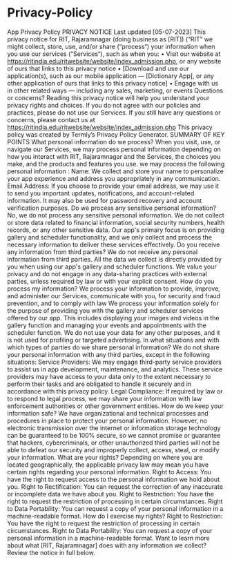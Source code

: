 # Privacy-Policy
App Privacy Policy 
PRIVACY NOTICE
Last updated [05-07-2023]
This privacy notice for RIT, Rajaramnagar  (doing business as [RIT]) (“RIT” we might collect, store, use, and/or share (“process“) your information when you use our services (“Services“), such as when you:
•	Visit our website at https://ritindia.edu/ritwebsite/website/index_admission.php, or any website of ours that links to this privacy notice
•	[Download and use our application(s), such as our mobile application — [Dictionary App], or any other application of ours that links to this privacy notice]
•	Engage with us in other related ways ― including any sales, marketing, or events
Questions or concerns? Reading this privacy notice will help you understand your privacy rights and choices. If you do not agree with our policies and practices, please do not use our Services. If you still have any questions or concerns, please contact us at https://ritindia.edu/ritwebsite/website/index_admission.php
This privacy policy was created by Termly’s Privacy Policy Generator.
SUMMARY OF KEY POINTS
What personal information do we process? When you visit, use, or navigate our Services, we may process personal information depending on how you interact with RIT, Rajaramnagar and the Services, the choices you make, and the products and features you use.
we may process the following personal information :
Name: We collect and store your name to personalize your app experience and address you appropriately in any communication. Email Address: If you choose to provide your email address, we may use it to send you important updates, notifications, and account-related information. It may also be used for password recovery and account verification purposes.
Do we process any sensitive personal information? No, we do not process any sensitive personal information. We do not collect or store data related to financial information, social security numbers, health records, or any other sensitive data. Our app's primary focus is on providing gallery and scheduler functionality, and we only collect and process the necessary information to deliver these services effectively.
Do you receive any information from third parties? We do not receive any personal information from third parties. All the data we collect is directly provided by you when using our app's gallery and scheduler functions. We value your privacy and do not engage in any data-sharing practices with external parties, unless required by law or with your explicit consent.
How do you process my information? We process your information to provide, improve, and administer our Services, communicate with you, for security and fraud prevention, and to comply with law We process your information solely for the purpose of providing you with the gallery and scheduler services offered by our app. This includes displaying your images and videos in the gallery function and managing your events and appointments with the scheduler function. We do not use your data for any other purposes, and it is not used for profiling or targeted advertising.
In what situations and with which types of parties do we share personal information? 
We do not share your personal information with any third parties, except in the following situations: Service Providers: We may engage third-party service providers to assist us in app development, maintenance, and analytics. These service providers may have access to your data only to the extent necessary to perform their tasks and are obligated to handle it securely and in accordance with this privacy policy. Legal Compliance: If required by law or to respond to legal process, we may share your information with law enforcement authorities or other government entities.
How do we keep your information safe? We have organizational and technical processes and procedures in place to protect your personal information. However, no electronic transmission over the internet or information storage technology can be guaranteed to be 100% secure, so we cannot promise or guarantee that hackers, cybercriminals, or other unauthorized third parties will not be able to defeat our security and improperly collect, access, steal, or modify your information.
What are your rights? Depending on where you are located geographically, the applicable privacy law may mean you have certain rights regarding your personal information.
Right to Access: You have the right to request access to the personal information we hold about you. 
Right to Rectification: You can request the correction of any inaccurate or incomplete data we have about you.
Right to Restriction: You have the right to request the restriction of processing in certain circumstances. 
Right to Data Portability: You can request a copy of your personal information in a machine-readable format.
How do I exercise my rights? Right to Restriction: You have the right to request the restriction of processing in certain circumstances. Right to Data Portability: You can request a copy of your personal information in a machine-readable format.
Want to learn more about what [RIT, Rajaramnagar] does with any information we collect? Review the notice in full below.

